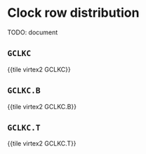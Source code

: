 # Clock row distribution

TODO: document


## `GCLKC`

{{tile virtex2 GCLKC}}


## `GCLKC.B`

{{tile virtex2 GCLKC.B}}


## `GCLKC.T`

{{tile virtex2 GCLKC.T}}
